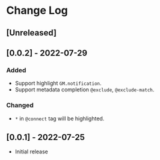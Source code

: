 # Change Log

## [Unreleased]

## [0.0.2] - 2022-07-29

### Added

- Support highlight `GM.notification`.
- Support metadata completion `@exclude`, `@exclude-match`.

### Changed

- `*` in `@connect` tag will be highlighted.

## [0.0.1] - 2022-07-25

- Initial release
